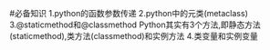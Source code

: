 #必备知识
1.python的函数参数传递
2.python中的元类(metaclass)
3.@staticmethod和@classmethod
    Python其实有3个方法,即静态方法(staticmethod),类方法(classmethod)和实例方法
4.类变量和实例变量
